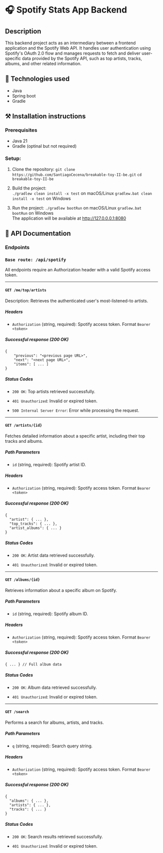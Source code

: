 # 🎧 Spotify Stats App Backend

## Description
This backend project acts as an intermediary between a frontend application and the Spotify Web API. It handles user authentication using Spotify's OAuth 2.0 flow and manages requests to fetch and deliver user-specific data provided by the Spotify API, such as top artists, tracks, albums, and other related information. 

## 🚀 Technologies used
- Java
- Spring boot
- Gradle

## ⚒️ Installation instructions
### Prerequisites
- Java 21
- Gradle (optinal but not required)

### Setup:

1. Clone the repository:
```git clone https://github.com/SantiagoCecena/breakable-toy-II-be.git```
```cd breakable-toy-II-be```  

2. Build the project:  
```./gradlew clean install -x test``` on macOS/Linux
```gradlew.bat clean install -x test``` on Windows

3. Run the project:
```./gradlew bootRun``` on macOS/Linux
```gradlew.bat bootRun``` on Windows
<br>The application will be available at http://127.0.0.0.1:8080 


## 📖 API Documentation
### Endpoints
### ```Base route: /api/spotify```
All endpoints require an Authorization header with a valid Spotify access token.

<hr>

#### ```GET /me/top/artists```
Description: Retrieves the authenticated user's most-listened-to artists.

##### Headers
- ```Authorization``` (string, required): Spotify access token. Format ```Bearer <token>```

##### Successful response (200 OK)

```
{
    "previous": "<previous page URL>",
    "next": "<next page URL>",
    "items": [ ... ]
}
```

##### Status Codes
- ```200 OK```: Top artists retrieved successfully.

- ```401 Unauthorized```: Invalid or expired token.

- ```500 Internal Server Error```: Error while processing the request.

<hr>

#### ```GET /artists/{id}```
Fetches detailed information about a specific artist, including their top tracks and albums.

##### Path Parameters
- ```id``` (string, required): Spotify artist ID.

##### Headers
- ```Authorization``` (string, required): Spotify access token. Format ```Bearer <token>```

##### Successful response (200 OK)

```
{
  "artist": { ... },
  "top_tracks": { ... },
  "artist_albums": { ... }
}

```

##### Status Codes
- ```200 OK```: Artist data retrieved successfully.

- ```401 Unauthorized```: Invalid or expired token.

<hr>

#### ```GET /albums/{id}```
Retrieves information about a specific album on Spotify.

##### Path Parameters
- ```id``` (string, required): Spotify album ID.

##### Headers
- ```Authorization``` (string, required): Spotify access token. Format ```Bearer <token>```

##### Successful response (200 OK)

```
{ ... } // Full album data
```

##### Status Codes
- ```200 OK```: Album data retrieved successfully.

- ```401 Unauthorized```: Invalid or expired token.

<hr>

#### ```GET /search```
Performs a search for albums, artists, and tracks.

##### Path Parameters
- ```q``` (string, required): Search query string.

##### Headers
- ```Authorization``` (string, required): Spotify access token. Format ```Bearer <token>```

##### Successful response (200 OK)

```
{
  "albums": { ... },
  "artists": { ... },
  "tracks": { ... }
}
```

##### Status Codes
- ```200 OK```: Search results retrieved successfully.

- ```401 Unauthorized```: Invalid or expired token.